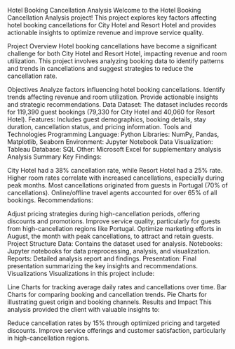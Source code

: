 Hotel Booking Cancellation Analysis
Welcome to the Hotel Booking Cancellation Analysis project! This project explores key factors affecting hotel booking cancellations for City Hotel and Resort Hotel and provides actionable insights to optimize revenue and improve service quality.

Project Overview
Hotel booking cancellations have become a significant challenge for both City Hotel and Resort Hotel, impacting revenue and room utilization. This project involves analyzing booking data to identify patterns and trends in cancellations and suggest strategies to reduce the cancellation rate.

Objectives
Analyze factors influencing hotel booking cancellations.
Identify trends affecting revenue and room utilization.
Provide actionable insights and strategic recommendations.
Data
Dataset: The dataset includes records for 119,390 guest bookings (79,330 for City Hotel and 40,060 for Resort Hotel).
Features: Includes guest demographics, booking details, stay duration, cancellation status, and pricing information.
Tools and Technologies
Programming Language: Python
Libraries: NumPy, Pandas, Matplotlib, Seaborn
Environment: Jupyter Notebook
Data Visualization: Tableau
Database: SQL
Other: Microsoft Excel for supplementary analysis
Analysis Summary
Key Findings:

City Hotel had a 38% cancellation rate, while Resort Hotel had a 25% rate.
Higher room rates correlate with increased cancellations, especially during peak months.
Most cancellations originated from guests in Portugal (70% of cancellations).
Online/offline travel agents accounted for over 65% of all bookings.
Recommendations:

Adjust pricing strategies during high-cancellation periods, offering discounts and promotions.
Improve service quality, particularly for guests from high-cancellation regions like Portugal.
Optimize marketing efforts in August, the month with peak cancellations, to attract and retain guests.
Project Structure
Data: Contains the dataset used for analysis.
Notebooks: Jupyter notebooks for data preprocessing, analysis, and visualization.
Reports: Detailed analysis report and findings.
Presentation: Final presentation summarizing the key insights and recommendations.
Visualizations
Visualizations in this project include:

Line Charts for tracking average daily rates and cancellations over time.
Bar Charts for comparing booking and cancellation trends.
Pie Charts for illustrating guest origin and booking channels.
Results and Impact
This analysis provided the client with valuable insights to:

Reduce cancellation rates by 15% through optimized pricing and targeted discounts.
Improve service offerings and customer satisfaction, particularly in high-cancellation regions.
